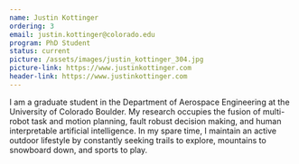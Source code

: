 ```yaml
---
name: Justin Kottinger
ordering: 3
email: justin.kottinger@colorado.edu
program: PhD Student
status: current
picture: /assets/images/justin_kottinger_304.jpg
picture-link: https://www.justinkottinger.com
header-link: https://www.justinkottinger.com
---
```


I am a graduate student in the Department of Aerospace Engineering at the University of Colorado Boulder. My research occupies the fusion of multi-robot task and motion planning, fault robust decision making, and human interpretable artificial intelligence. In my spare time, I maintain an active outdoor lifestyle by constantly seeking trails to explore, mountains to snowboard down, and sports to play.